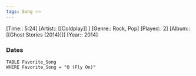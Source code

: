 ```yaml
---
tags: Song ⭐⭐ 
---
```

[Time:: 5:24]
[Artist:: [[Coldplay]] ]
[Genre:: Rock, Pop]
[Played:: 2]
[Album:: [[Ghost Stories (2014)]]]
[Year:: 2014]
### Dates
````dataview
TABLE Favorite_Song
WHERE Favorite_Song = "O (Fly On)"
````